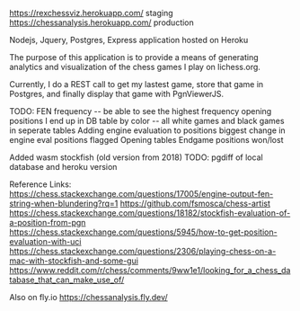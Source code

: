 https://rexchessviz.herokuapp.com/ staging
https://chessanalysis.herokuapp.com/ production

Nodejs, Jquery, Postgres, Express application hosted on Heroku

The purpose of this application is to provide a means of generating analytics and visualization of the
chess games I play on lichess.org. 

Currently, I do a REST call to get my lastest game, store that game in Postgres, and finally display that game with PgnViewerJS. 

TODO: 
FEN frequency -- be able to see the highest frequency opening positions I end up in
DB table by color -- all white games and black games in seperate tables
Adding engine evaluation to positions
biggest change in engine eval positions flagged
Opening tables
Endgame positions won/lost


Added wasm stockfish (old version from 2018)
TODO: pgdiff of local database and heroku version

Reference Links: 
https://chess.stackexchange.com/questions/17005/engine-output-fen-string-when-blundering?rq=1
https://github.com/fsmosca/chess-artist
https://chess.stackexchange.com/questions/18182/stockfish-evaluation-of-a-position-from-pgn
https://chess.stackexchange.com/questions/5945/how-to-get-position-evaluation-with-uci
https://chess.stackexchange.com/questions/2306/playing-chess-on-a-mac-with-stockfish-and-some-gui
https://www.reddit.com/r/chess/comments/9ww1e1/looking_for_a_chess_database_that_can_make_use_of/



Also on fly.io
https://chessanalysis.fly.dev/

